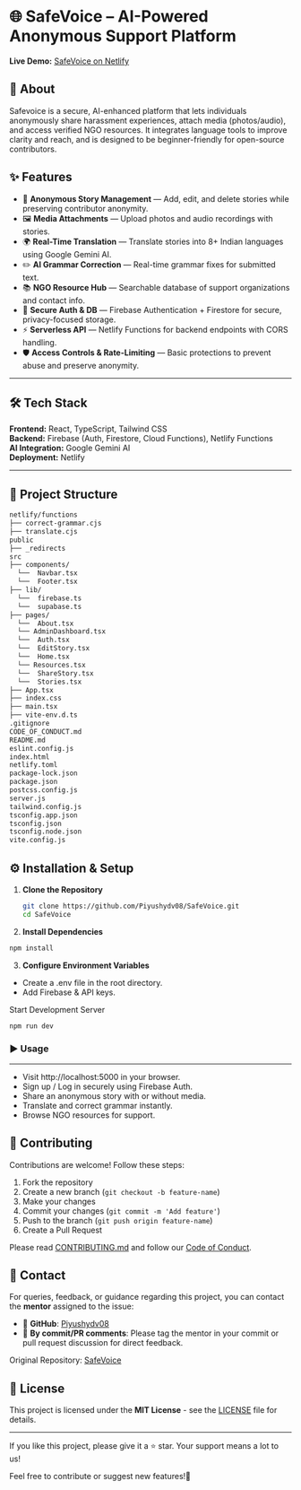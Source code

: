 # 🌐 SafeVoice – AI-Powered Anonymous Support Platform

**Live Demo:** [SafeVoice on Netlify](https://safevoice.netlify.app)  

## 📌 About

Safevoice is a secure, AI-enhanced platform that lets individuals anonymously share harassment experiences, attach media (photos/audio), and access verified NGO resources. It integrates language tools to improve clarity and reach, and is designed to be beginner-friendly for open-source contributors.

## ✨ Features
- 📝 **Anonymous Story Management** — Add, edit, and delete stories while preserving contributor anonymity.  
- 🖼 **Media Attachments** — Upload photos and audio recordings with stories.  
- 🌍 **Real-Time Translation** — Translate stories into 8+ Indian languages using Google Gemini AI.  
- ✏️ **AI Grammar Correction** — Real-time grammar fixes for submitted text.  
- 📚 **NGO Resource Hub** — Searchable database of support organizations and contact info.  
- 🔐 **Secure Auth & DB** — Firebase Authentication + Firestore for secure, privacy-focused storage.  
- ⚡ **Serverless API** — Netlify Functions for backend endpoints with CORS handling.  
- 🛡️ **Access Controls & Rate-Limiting** — Basic protections to prevent abuse and preserve anonymity.

---

## 🛠 Tech Stack
**Frontend:** React, TypeScript, Tailwind CSS  
**Backend:** Firebase (Auth, Firestore, Cloud Functions), Netlify Functions  
**AI Integration:** Google Gemini AI  
**Deployment:** Netlify

---

## 📂 Project Structure
```bash
netlify/functions
├── correct-grammar.cjs
├── translate.cjs
public
├── _redirects
src
├── components/
  └──  Navbar.tsx
  └──  Footer.tsx
├── lib/
  └──  firebase.ts
  └──  supabase.ts
├── pages/
  └──  About.tsx
  └── AdminDashboard.tsx
  └──  Auth.tsx
  └──  EditStory.tsx
  └──  Home.tsx
  └── Resources.tsx
  └──  ShareStory.tsx
  └──  Stories.tsx
├── App.tsx
├── index.css
├── main.tsx
├── vite-env.d.ts
.gitignore
CODE_OF_CONDUCT.md
README.md
eslint.config.js
index.html
netlify.toml
package-lock.json
package.json
postcss.config.js
server.js
tailwind.config.js
tsconfig.app.json
tsconfig.json
tsconfig.node.json
vite.config.js
```


## ⚙️ Installation & Setup

1. **Clone the Repository**
   ```bash
   git clone https://github.com/Piyushydv08/SafeVoice.git
   cd SafeVoice
   ```
2. **Install Dependencies**

```bash
npm install
```
3. **Configure Environment Variables**

- Create a .env file in the root directory.
- Add Firebase & API keys.

Start Development Server
```bash
npm run dev
```

### ▶️ Usage
--- 

- Visit http://localhost:5000 in your browser.
- Sign up / Log in securely using Firebase Auth.
- Share an anonymous story with or without media.
- Translate and correct grammar instantly.
- Browse NGO resources for support.

## 🤝 Contributing

Contributions are welcome! Follow these steps:

1. Fork the repository
2. Create a new branch (`git checkout -b feature-name`)
3. Make your changes
4. Commit your changes (`git commit -m 'Add feature'`)
5. Push to the branch  (`git push origin feature-name`)
6. Create a Pull Request

Please read [CONTRIBUTING.md](CONTRIBUTING.md) and follow our [Code of Conduct](CODE_OF_CONDUCT.md).

## 📧 Contact  

For queries, feedback, or guidance regarding this project, you can contact the **mentor** assigned to the issue:  

- 📩 **GitHub**: [Piyushydv08](https://github.com/Piyushydv08)
- 💬 **By commit/PR comments**: Please tag the mentor in your commit or pull request discussion for direct feedback.  
 
Original Repository: [SafeVoice](https://github.com/Piyushydv08/SafeVoice.git)  



## 📄 **License**
This project is licensed under the **MIT License** - see the [LICENSE](LICENSE) file for details.

--- 

If you like this project, please give it a ⭐ star. Your support means a lot to us!

Feel free to contribute or suggest new features!🙏

